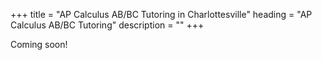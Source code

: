 +++
title = "AP Calculus AB/BC Tutoring in Charlottesville"
heading = "AP Calculus AB/BC Tutoring"
description = ""
+++

Coming soon!
